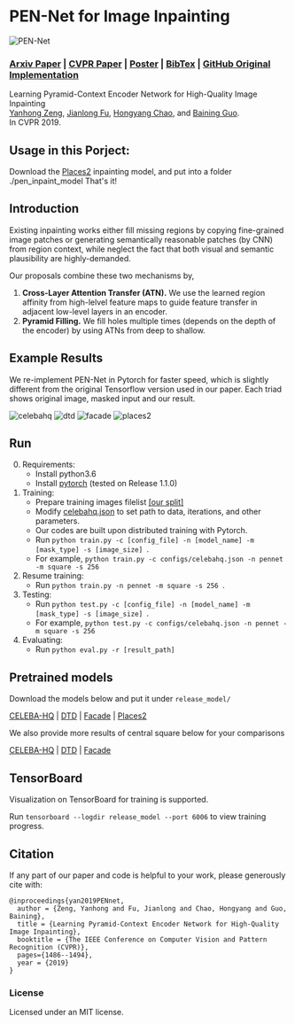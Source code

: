 # PEN-Net for Image Inpainting

![PEN-Net](https://github.com/researchmm/PEN-Net-for-Inpainting/blob/master/docs/PEN-Net.gif?raw=true)

### [Arxiv Paper](https://arxiv.org/abs/1904.07475) | [CVPR Paper](http://openaccess.thecvf.com/content_CVPR_2019/papers/Zeng_Learning_Pyramid-Context_Encoder_Network_for_High-Quality_Image_Inpainting_CVPR_2019_paper.pdf) | [Poster](https://drive.google.com/open?id=1Zyfmqa6zUS4fd7aBg577WTPzJj0QyZM9) | [BibTex](https://github.com/researchmm/PEN-Net-for-Inpainting#citation) | [GitHub Original Implementation](https://github.com/researchmm/PEN-Net-for-Inpainting)

Learning Pyramid-Context Encoder Network for High-Quality Image Inpainting<br>
[Yanhong Zeng](https://sites.google.com/view/1900zyh),  [Jianlong Fu](https://jianlong-fu.github.io/), [Hongyang Chao](https://scholar.google.com/citations?user=qnbpG6gAAAAJ&hl),  and [Baining Guo](https://www.microsoft.com/en-us/research/people/bainguo/).<br>
In CVPR 2019.

<!-- ------------------------------------------------------------------------------ -->
## Usage in this Porject:

Download the [Places2](https://drive.google.com/open?id=1Hd8DUCJMGnCZz53_19zV4_p06YJ0UDt2) inpainting model, and put into a folder ./pen_inpaint_model
That's it!


## Introduction 
Existing inpainting works either fill missing regions by copying fine-grained image patches or generating semantically reasonable patches (by CNN) from region context, while neglect the fact that both visual and semantic plausibility are highly-demanded. 

Our proposals combine these two mechanisms by,
1) **Cross-Layer Attention Transfer (ATN).** We use the learned region affinity from high-lelvel feature maps to guide feature transfer in adjacent low-level layers in an encoder. 
2) **Pyramid Filling.** We fill holes multiple times (depends on the depth of the encoder) by using ATNs from deep to shallow. 

<!-- ------------------------------------------------------------------------------ -->
## Example Results 
We re-implement PEN-Net in Pytorch for faster speed, which is slightly different from the original Tensorflow version used in our paper. Each triad shows original image, masked input and our result.

![celebahq](https://github.com/researchmm/PEN-Net-for-Inpainting/blob/pytorch/docs/celebahq.PNG?raw=true)
![dtd](https://github.com/researchmm/PEN-Net-for-Inpainting/blob/pytorch/docs/dtd.PNG?raw=true)
![facade](https://github.com/researchmm/PEN-Net-for-Inpainting/blob/pytorch/docs/facade.PNG?raw=true)
![places2](https://github.com/researchmm/PEN-Net-for-Inpainting/blob/pytorch/docs/places2.PNG?raw=true)

<!-- -------------------------------------------------------- -->
## Run 

0. Requirements:
    * Install python3.6
    * Install [pytorch](https://pytorch.org/) (tested on Release 1.1.0)
1. Training:
    * Prepare training images filelist [[our split]](https://drive.google.com/open?id=1_j51UEiZluWz07qTGtJ7Pbfeyp1-aZBg)
    * Modify [celebahq.json](configs/celebahq.json) to set path to data, iterations, and other parameters.
    * Our codes are built upon distributed training with Pytorch.  
    * Run `python train.py -c [config_file] -n [model_name] -m [mask_type] -s [image_size] `. 
    * For example, `python train.py -c configs/celebahq.json -n pennet -m square -s 256 `
2. Resume training:
    * Run `python train.py -n pennet -m square -s 256 `.
3. Testing:
    * Run `python test.py -c [config_file] -n [model_name] -m [mask_type] -s [image_size] `. 
    * For example, `python test.py -c configs/celebahq.json -n pennet -m square -s 256 `
4. Evaluating:
    * Run `python eval.py -r [result_path]`

<!-- ------------------------------------------------------------------- -->
## Pretrained models
Download the models below and put it under `release_model/`

[CELEBA-HQ](https://drive.google.com/open?id=1Xf_LwP38PLL78817nXfpsHsLuCNWoPX9) | 
[DTD](https://drive.google.com/open?id=1OCrML2j6apv44-TxJvpOLOzavJmxZtJr) |
[Facade](https://drive.google.com/open?id=1cTcEMIuii3jJfc5sstXxMQNyTVcV3I8K) |
[Places2](https://drive.google.com/open?id=1Hd8DUCJMGnCZz53_19zV4_p06YJ0UDt2) 


We also provide more results of central square below for your comparisons 

[CELEBA-HQ](https://drive.google.com/open?id=13xa9Gf4q_tu7B3Wr97udBoTXWrMNkrtl) |
[DTD](https://drive.google.com/open?id=1GYsdh-0vZ-DS4MTR3nBfeAJjsqHS_qau) |
[Facade](https://drive.google.com/open?id=1g_2Wy2K4wpVaU1Sd3-XS9-jsmQgqJx5V) 

<!-- ------------------------------------------------------------------- -->
## TensorBoard
Visualization on TensorBoard for training is supported. 

Run `tensorboard --logdir release_model --port 6006` to view training progress. 

<!-- ------------------------------------------------------------------- -->
## Citation
If any part of our paper and code is helpful to your work, please generously cite with:
```
@inproceedings{yan2019PENnet,
  author = {Zeng, Yanhong and Fu, Jianlong and Chao, Hongyang and Guo, Baining},
  title = {Learning Pyramid-Context Encoder Network for High-Quality Image Inpainting},
  booktitle = {The IEEE Conference on Computer Vision and Pattern Recognition (CVPR)},
  pages={1486--1494},
  year = {2019}
}
```

### License
Licensed under an MIT license.
